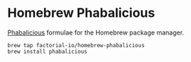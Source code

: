 # Homebrew Phabalicious

[Phabalicious](https://docs.phab.io/) formulae for the Homebrew package manager.

```
brew tap factorial-io/homebrew-phabalicious
brew install phabalicious
```
